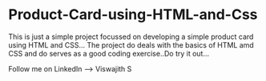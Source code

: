 # Product-Card-using-HTML-and-Css

This is just a simple project focussed on developing a simple product card using HTML and CSS...
The project do deals with the basics of HTML amd CSS and do serves as a good coding exercise..Do try  it out...

Follow me on LinkedIn --> Viswajith S
